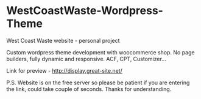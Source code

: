 # WestCoastWaste-Wordpress-Theme
West Coast Waste website - personal project

Custom wordpress theme development with woocommerce shop. No page builders, fully dynamic and responsive. 
ACF, CPT, Customizer...

Link for preview - http://display.great-site.net/

P.S.
Website is on the free server so please be patient if you are entering the link, could take couple of seconds. Thanks for understanding.
